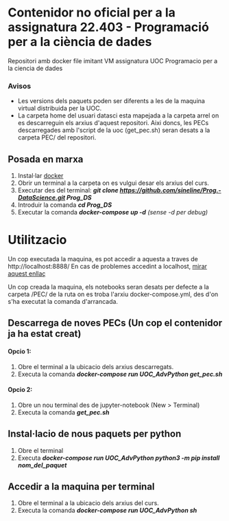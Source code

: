 # Contenidor no oficial per a la assignatura 22.403 - Programació per a la ciència de dades
Repositori amb docker file imitant VM assignatura UOC Programacio per a la ciencia de dades

### Avisos
- Les versions dels paquets poden ser diferents a les de la maquina virtual distribuida per la UOC.
- La carpeta home del usuari datasci esta mapejada a la carpeta arrel on es descarreguin els arxius d'aquest repositori. Aixi doncs, les PECs descarregades amb l'script de la uoc (get_pec.sh) seran desats a la carpeta PEC/ del repositori. 

## Posada en marxa
1. Instal·lar [docker](https://docs.docker.com/install/)
2. Obrir un terminal a la carpeta on es vulgui desar els arxius del curs.
3. Executar des del terminal: ***git clone https://github.com/sineline/Prog.-DataScience.git Prog_DS***
4. Introduir la comanda ***cd Prog_DS***
2. Executar la comanda ***docker-compose up -d** (sense -d per debug)*

# Utilitzacio
Un cop executada la maquina, es pot accedir a aquesta a traves de http://localhost:8888/
En cas de problemes accedint a localhost, [mirar aquest enllaç](https://stackoverflow.com/questions/7580508/getting-chrome-to-accept-self-signed-localhost-certificate)

Un cop creada la maquina, els notebooks seran desats per defecte a la carpeta /PEC/ de la ruta on es troba l'arxiu docker-compose.yml, des d'on s'ha executat la comanda d'arrancada.

## Descarrega de noves PECs (Un cop el contenidor ja ha estat creat)
#### Opcio 1:
1. Obre el terminal a la ubicacio dels arxius descarregats.
2. Executa la comanda ***docker-compose run UOC_AdvPython get_pec.sh***

#### Opcio 2:
1. Obre un nou terminal des de jupyter-notebook (New > Terminal)
2. Executa la comanda ***get_pec.sh***

## Instal·lacio de nous paquets per python
1. Obre el terminal
2. Executa ***docker-compose run UOC_AdvPython python3 -m pip install nom_del_paquet***

## Accedir a la maquina per terminal
1. Obre el terminal a la ubicacio dels arxius del curs.
2. Executa la comanda ***docker-compose run UOC_AdvPython sh***
